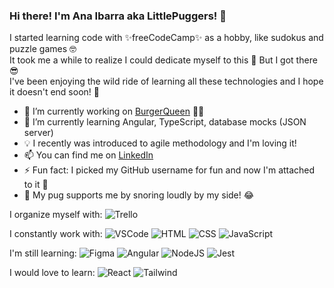 ### Hi there! I'm Ana Ibarra aka LittlePuggers! 👋

I started learning code with ✨freeCodeCamp✨ as a hobby, like sudokus and puzzle games 🤓  
It took me a while to realize I could dedicate myself to this 🤪 But I got there 😎  
I've been enjoying the wild ride of learning all these technologies and I hope it doesn't end soon! 🤩  
  
  
- 🔭 I’m currently working on [BurgerQueen](https://github.com/LittlePuggers/DEV003-burger-queen-api-client) 🍔👑
- 🌱 I’m currently learning Angular, TypeScript, database mocks (JSON server)
- 💡 I recently was introduced to agile methodology and I'm loving it!
- 📫 You can find me on [LinkedIn](https://www.linkedin.com/in/anaibarram/)
- ⚡ Fun fact: I picked my GitHub username for fun and now I'm attached to it 🙈
- 🐶 My pug supports me by snoring loudly by my side! 😂
  
  
I organize myself with:
![Trello](https://img.shields.io/badge/Trello-0052CC?style=for-the-badge&logo=trello&logoColor=white)

I constantly work with:
![VSCode](https://img.shields.io/badge/VSCode-0078D4?style=for-the-badge&logo=visual%20studio%20code&logoColor=white)
![HTML](https://img.shields.io/badge/HTML5-E34F26?style=for-the-badge&logo=html5&logoColor=white)
![CSS](https://img.shields.io/badge/CSS3-1572B6?style=for-the-badge&logo=css3&logoColor=white)
![JavaScript](https://img.shields.io/badge/JavaScript-323330?style=for-the-badge&logo=javascript&logoColor=F7DF1E)

I'm still learning:
![Figma](https://img.shields.io/badge/Figma-F24E1E?style=for-the-badge&logo=figma&logoColor=white)
![Angular](https://img.shields.io/badge/Angular-DD0031?style=for-the-badge&logo=angular&logoColor=white)
![NodeJS](https://img.shields.io/badge/Node.js-339933?style=for-the-badge&logo=nodedotjs&logoColor=white)
![Jest](https://img.shields.io/badge/Jest-C21325?style=for-the-badge&logo=jest&logoColor=white)

I would love to learn:
![React](https://img.shields.io/badge/React-20232A?style=for-the-badge&logo=react&logoColor=61DAFB)
![Tailwind](https://img.shields.io/badge/Tailwind_CSS-38B2AC?style=for-the-badge&logo=tailwind-css&logoColor=white)
